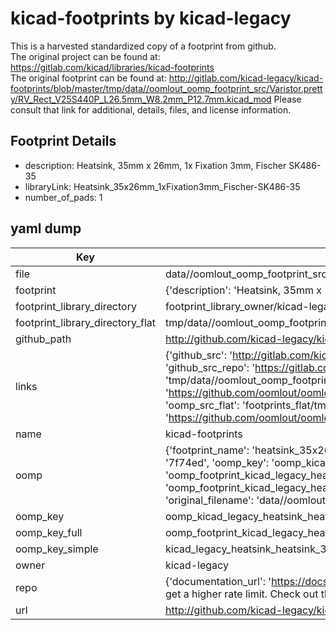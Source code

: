# kicad-footprints by kicad-legacy  
This is a harvested standardized copy of a footprint from github.  
The original project can be found at:  
https://gitlab.com/kicad/libraries/kicad-footprints  
The original footprint can be found at:
http://gitlab.com/kicad-legacy/kicad-footprints/blob/master/tmp/data//oomlout_oomp_footprint_src/Varistor.pretty/RV_Rect_V25S440P_L26.5mm_W8.2mm_P12.7mm.kicad_mod
Please consult that link for additional, details, files, and license information.  
## Footprint Details
* description: Heatsink, 35mm x 26mm, 1x Fixation 3mm, Fischer SK486-35  
* libraryLink: Heatsink_35x26mm_1xFixation3mm_Fischer-SK486-35  
* number_of_pads: 1  
## yaml dump  
| Key | Value |  
| --- | --- |  
| file | data//oomlout_oomp_footprint_src/kicad-footprints/Heatsink.pretty/Heatsink_35x26mm_1xFixation3mm_Fischer-SK486-35.kicad_mod |  
| footprint | {'description': 'Heatsink, 35mm x 26mm, 1x Fixation 3mm, Fischer SK486-35', 'libraryLink': 'Heatsink_35x26mm_1xFixation3mm_Fischer-SK486-35', 'number_of_pads': 1} |  
| footprint_library_directory | footprint_library_owner/kicad-legacy_kicad-footprints |  
| footprint_library_directory_flat | tmp/data//oomlout_oomp_footprint_src/footprints_flat/kicad_legacy_heatsink_heatsink_35x26mm_1xfixation3mm_fischer_sk486_35/working |  
| github_path | http://github.com/kicad-legacy/kicad-footprints/blob/master/tmp/data//oomlout_oomp_footprint_src/Heatsink.pretty/Heatsink_35x26mm_1xFixation3mm_Fischer-SK486-35.kicad_mod |  
| links | {'github_src': 'http://gitlab.com/kicad-legacy/kicad-footprints/blob/master/tmp/data//oomlout_oomp_footprint_src/Varistor.pretty/RV_Rect_V25S440P_L26.5mm_W8.2mm_P12.7mm.kicad_mod', 'github_src_repo': 'https://gitlab.com/kicad/libraries/kicad-footprints', 'oomp_bot': 'tmp/data//oomlout_oomp_footprint_src/footprints/kicad_legacy_heatsink_heatsink_35x26mm_1xfixation3mm_fischer_sk486_35/working', 'oomp_bot_github': 'https://github.com/oomlout/oomlout_oomp_footprint_bot/tree/main/tmp/data//oomlout_oomp_footprint_src/footprints/kicad_legacy_heatsink_heatsink_35x26mm_1xfixation3mm_fischer_sk486_35/working', 'oomp_src_flat': 'footprints_flat/tmp/data//oomlout_oomp_footprint_src/footprints_flat/kicad_legacy_heatsink_heatsink_35x26mm_1xfixation3mm_fischer_sk486_35/working', 'oomp_src_flat_github': 'https://github.com/oomlout/oomlout_oomp_footprint_src/tree/main/tmp/data//oomlout_oomp_footprint_src/footprints_flat/kicad_legacy_heatsink_heatsink_35x26mm_1xfixation3mm_fischer_sk486_35/working'} |  
| name | kicad-footprints |  
| oomp | {'footprint_name': 'heatsink_35x26mm_1xfixation3mm_fischer_sk486_35', 'library_name': 'heatsink', 'md5': '7f74ed5a8ec85cf19e0964f64cab5045', 'md5_10': '7f74ed5a8e', 'md5_5': '7f74e', 'md5_6': '7f74ed', 'oomp_key': 'oomp_kicad_legacy_heatsink_heatsink_35x26mm_1xfixation3mm_fischer_sk486_35', 'oomp_key_extra': 'oomp_footprint_kicad_legacy_heatsink_heatsink_35x26mm_1xfixation3mm_fischer_sk486_35', 'oomp_key_full': 'oomp_footprint_kicad_legacy_heatsink_heatsink_35x26mm_1xfixation3mm_fischer_sk486_35_7f74ed', 'oomp_key_simple': 'kicad_legacy_heatsink_heatsink_35x26mm_1xfixation3mm_fischer_sk486_35', 'original_filename': 'data//oomlout_oomp_footprint_src/kicad-footprints/Heatsink.pretty/Heatsink_35x26mm_1xFixation3mm_Fischer-SK486-35.kicad_mod', 'owner_name': 'kicad_legacy'} |  
| oomp_key | oomp_kicad_legacy_heatsink_heatsink_35x26mm_1xfixation3mm_fischer_sk486_35 |  
| oomp_key_full | oomp_footprint_kicad_legacy_heatsink_heatsink_35x26mm_1xfixation3mm_fischer_sk486_35 |  
| oomp_key_simple | kicad_legacy_heatsink_heatsink_35x26mm_1xfixation3mm_fischer_sk486_35 |  
| owner | kicad-legacy |  
| repo | {'documentation_url': 'https://docs.github.com/rest/overview/resources-in-the-rest-api#rate-limiting', 'message': "API rate limit exceeded for 84.66.142.224. (But here's the good news: Authenticated requests get a higher rate limit. Check out the documentation for more details.)"} |  
| url | http://github.com/kicad-legacy/kicad-footprints |  

